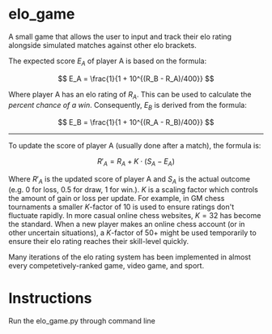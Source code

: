 # elo_game
A small game that allows the user to input and track their elo rating alongside simulated matches against other elo brackets.

The expected score $E_A$ of player A is based on the formula:

$$
E_A = \frac{1}{1 + 10^{(R_B - R_A)/400}}
$$

Where player A has an elo rating of $R_A$. This can be used to calculate the *percent chance of a win*. Consequently, $E_B$ is derived from the formula:

$$
E_B = \frac{1}{1 + 10^{(R_A - R_B)/400}}
$$

--------------------------

To update the score of player A (usually done after a match), the formula is:

$$
R'_A = R_A + K \cdot (S_A - E_A)
$$

Where $R'_A$ is the updated score of player A and $S_A$ is the actual outcome (e.g. 0 for loss, 0.5 for draw, 1 for win.). $K$ is a scaling factor which controls the amount of gain or loss per update. For example, in GM chess tournaments a smaller $K$-factor of 10 is used to ensure ratings don't fluctuate rapidly. In more casual online chess websites, $K = 32$ has become the standard. When a new player makes an online chess account (or in other uncertain situations), a $K$-factor of 50+ might be used temporarily to ensure their elo rating reaches their skill-level quickly.

Many iterations of the elo rating system has been implemented in almost every competetively-ranked game, video game, and sport.

# Instructions
Run the elo_game.py through command line
